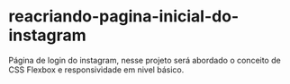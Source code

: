 # reacriando-pagina-inicial-do-instagram
Página de login do instagram, nesse projeto será abordado o conceito de CSS Flexbox e responsividade em nivel básico.
